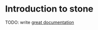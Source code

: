 # Introduction to stone

TODO: write [great documentation](http://jacobian.org/writing/great-documentation/what-to-write/)
